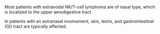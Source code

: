 Most patients with extranodal NK/T-cell lymphoma are of nasal type, which is localized to the upper aerodigestive tract.

In patients with an extranasal involvement, skin, testis, and gastrointestinal (GI) tract are typically affected.